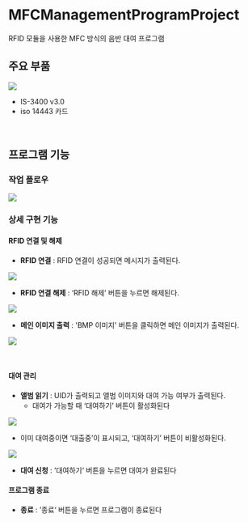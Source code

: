 # MFCManagementProgramProject

RFID 모듈을 사용한 MFC 방식의 음반 대여 프로그램

## 주요 부품
![](https://velog.velcdn.com/images/jimeaning/post/e26ebcab-aa47-4611-a080-248f85b8e97c/image.png)
- IS-3400 v3.0
- iso 14443 카드

<br>

## 프로그램 기능
### 작업 플로우
![](https://velog.velcdn.com/images/jimeaning/post/52891fe6-4ad2-4341-9368-8e1da532da69/image.png)

### 상세 구현 기능
#### RFID 연결 및 해제
- **RFID 연결** : RFID 연결이 성공되면 메시지가 출력된다.
  
![](https://velog.velcdn.com/images/jimeaning/post/71c7b27d-6dbd-41ff-8ce2-ef5b8da13886/image.png)

- **RFID 연결 해제** : ‘RFID 해제’ 버튼을 누르면 해제된다.
  
![](https://velog.velcdn.com/images/jimeaning/post/b24b577b-f22f-4594-95a0-7b12175596ae/image.png)

- **메인 이미지 출력** : 'BMP 이미지' 버튼을 클릭하면 메인 이미지가 출력된다.
  
![](https://velog.velcdn.com/images/jimeaning/post/fdc0fe4a-c739-4f87-a0ae-c34212d46731/image.png)

<br>

#### 대여 관리
- **앨범 읽기** : UID가 출력되고 앨범 이미지와 대여 가능 여부가 출력된다.
  - 대여가 가능할 때 ‘대여하기’ 버튼이 활성화된다
    
![](https://velog.velcdn.com/images/jimeaning/post/a1c39a85-20b4-485e-b279-4b58f8b7e0bd/image.png)
  - 이미 대여중이면 ‘대출중’이 표시되고, ‘대여하기’ 버튼이 비활성화된다.
    
  ![](https://velog.velcdn.com/images/jimeaning/post/e0d0ffca-96b5-4eab-a10d-dbb8f8b71737/image.png)
  
- **대여 신청** : ’대여하기‘ 버튼을 누르면 대여가 완료된다
#### 프로그램 종료
- **종료** : ’종료‘ 버튼을 누르면 프로그램이 종료된다
